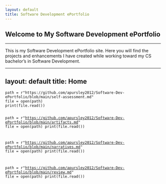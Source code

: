 ```yaml
---
layout: default
title: Software Development ePortfolio
---
```

## Welcome to My Software Development ePortfolio
---
This is my Software Development ePortfolio site. Here you will find the projects and enhancements I have created while working toward my CS bachelor’s in Software Development.


---
layout: default
title: Home
---

<div class="terminal-window">
  <div class="terminal-header">
    <span class="red-dot"></span>
    <span class="yellow-dot"></span>
    <span class="green-dot"></span>
  </div>

  <div class="terminal-content">
<pre><code>path = r"https://github.com/apursley2012/Software-Dev-ePortfolio/blob/main/self-assessment.md"
file = open(path)
print(file.read())

path = r"https://github.com/apursley2012/Software-Dev-ePortfolio/blob/main/artifacts.md"
file = open(path)
print(file.read())

path = r"https://github.com/apursley2012/Software-Dev-ePortfolio/blob/main/narratives.md"
file = open(path)
print(file.read())

path = r"https://github.com/apursley2012/Software-Dev-ePortfolio/blob/main/review.md"
file = open(path)
print(file.read())
</code></pre>
  </div>
</div>
